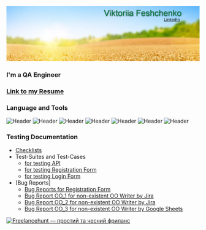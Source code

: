 [![header](https://github.com/VikaFeshch/VikaFeshch/blob/main/assets/for%20git.jpg)](https://www.linkedin.com/in/viktoriia-feshchenko-312bbb246/)

### I'm a QA Engineer

### [Link to my Resume](https://drive.google.com/file/d/1Hy8fD_Skf6_AI6MJUhdraoP_rXWVgc8V/view?usp=share_link)

### Language and Tools
![Header](https://img.shields.io/badge/Jira-090909?style=for-the-badge&logo=jira&logoColor=136be1)
![Header](https://img.shields.io/badge/TestRail-090909?style=for-the-badge&logo=&logoColor=71b556)
![Header](https://img.shields.io/badge/Postman-090909?style=for-the-badge&logo=postman&logoColor=f76935)
![Header](https://img.shields.io/badge/Github-090909?style=for-the-badge&logo=github&logoColor=8cc4d7)
![Header](https://img.shields.io/badge/MySQL-090909?style=for-the-badge&logo=mysql&logoColor=00618a)
![Header](https://img.shields.io/badge/DevTools-090909?style=for-the-badge&logo=googlechrome&logoColor=2674f2)
![Header](https://img.shields.io/badge/Figma-090909?style=for-the-badge&logo=figma&logoColor=7d5fa6)

### Testing Documentation

- [Checklists](https://docs.google.com/spreadsheets/d/1blgqwT6BRaHxZSh6S0pBE3rJRYaIIVw5U_7WfnozEVw/edit?usp=share_link)
- Test-Suites and Test-Cases
  * [for testing API](https://github.com/VikaFeshch/portfolio-QA.git)
  * [for testing Registration Form](https://github.com/VikaFeshch/test-cases-for-registration-form.git)
  * [for testing Login Form](https://docs.google.com/spreadsheets/d/1B5BVNMqF1wvFZhyQzTRZqrtHeavaiLCt7YxkGT3XMHM/edit?usp=sharing)
- [Bug Reports]
  * [Bug Reports for Registration Form ](https://docs.google.com/spreadsheets/d/1RdZ2P0deSJBa9SdDjbMgaV5EdtHFYSDHuINDdRZ_gik/edit?usp=share_link)
  * [Bug Report OO_1 for non-existent OO Writer by Jira](https://drive.google.com/file/d/1EIy1cSJ4Tp_6Q_b6eAoFDi8iDZSrAV6Q/view?usp=share_link)
  * [Bug Report OO_2 for non-existent OO Writer by Jira](https://drive.google.com/file/d/1LT7xm7m85gygCPML_Zk9dGc9jmAptAaD/view?usp=share_link)
  * [Bug Report OO_3 for non-existent OO Writer by Google Sheets](https://docs.google.com/spreadsheets/d/1xAylshaCPus_6k76rwnf31_1i1WjGgr4DlVz5l1RXBQ/edit?usp=share_link)

<a href="https://freelancehunt.com/freelancer/vikafeshch.html?from=shield&r=GdYEm" target="_blank"><img src="https://freelancehunt.com/shields/display/id/1340733/type/rating?style=social&amp;lang=uk&amp;showName=1" alt="Freelancehunt — простий та чесний фриланс"></a>


